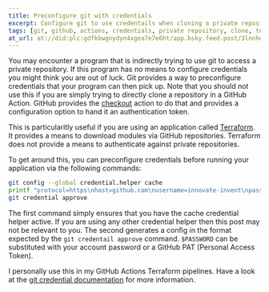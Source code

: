 ```yaml
---
title: Preconfigure git with credentials
excerpt: Configure git to use credentails when cloning a private repository
tags: [git, github, actions, credentials, private repository, clone, terraform]
at_url: at://did:plc:gdfkbwgnydyn4xgea7e7e6ht/app.bsky.feed.post/3lnnhenc6cs2w
---
```


You may encounter a program that is indirectly trying to use git to access a private repository. If this program has no means to configure credentials you might think you are out of luck.
Git provides a way to preconfigure credentials that your program can then pick up. Note that you should not use this if you are simply trying to directly clone a repository in a GitHub Action. 
GitHub provides the [checkout](https://github.com/actions/checkout#usage) action to do that and provides a configuration option to hand it an authentication token.

This is particularitly useful if you are using an application called [Terraform](https://www.terraform.io/). It provides a means to download modules via GitHub repositories.
Terraform does not provide a means to authenticate against private repositories.

To get around this, you can preconfigure credentials before running your application via the following commands:

```sh
git config --global credential.helper cache
printf "protocol=https\nhost=github.com\nusername=innovate-invent\npassword=$PASSWORD" |
git credential approve
```

The first command simply ensures that you have the cache credential helper active. If you are using any other credential helper then this post may not be relevant to you.
The second generates a config in the format expected by the `git credentail approve` command. `$PASSWORD` can be substituted with your account password or a GitHub PAT (Personal Access Token).

I personally use this in my GitHub Actions Terraform pipelines. Have a look at the [git credential documentation](https://git-scm.com/docs/git-credential) for more information.
